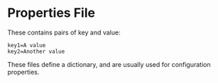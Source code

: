 # Properties File

These contains pairs of key and value:

```properties
key1=A value
key2=Another value
```

These files define a dictionary, and are usually used for configuration properties.

